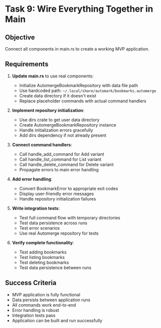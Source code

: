 # Task 9: Wire Everything Together in Main

## Objective
Connect all components in main.rs to create a working MVP application.

## Requirements

1. **Update main.rs** to use real components:
   - Initialize AutomergeBookmarkRepository with data file path
   - Use hardcoded path: `~/.local/share/automark/bookmarks.automerge`
   - Create data directory if it doesn't exist
   - Replace placeholder commands with actual command handlers

2. **Implement repository initialization**:
   - Use dirs crate to get user data directory
   - Create AutomergeBookmarkRepository instance
   - Handle initialization errors gracefully
   - Add dirs dependency if not already present

3. **Connect command handlers**:
   - Call handle_add_command for Add variant
   - Call handle_list_command for List variant  
   - Call handle_delete_command for Delete variant
   - Propagate errors to main error handling

4. **Add error handling**:
   - Convert BookmarkError to appropriate exit codes
   - Display user-friendly error messages
   - Handle repository initialization failures

5. **Write integration tests**:
   - Test full command flow with temporary directories
   - Test data persistence across runs
   - Test error scenarios
   - Use real Automerge repository for tests

6. **Verify complete functionality**:
   - Test adding bookmarks
   - Test listing bookmarks
   - Test deleting bookmarks
   - Test data persistence between runs

## Success Criteria
- MVP application is fully functional
- Data persists between application runs
- All commands work end-to-end
- Error handling is robust
- Integration tests pass
- Application can be built and run successfully